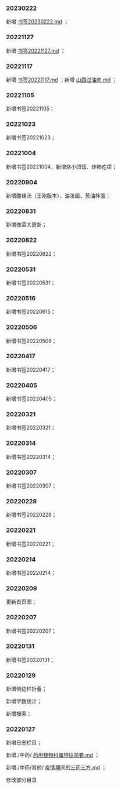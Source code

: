 ### 20230222

新增 [书签20230222.md](书签\书签20230222.md) ；

### 20221127

新增 [书签20221127.md](书签\书签20221127.md) ；

### 20221117

新增 [书签20221117.md](书签\书签20221117.md) ；新增 [山西过油肉.md](做菜\菜谱\荤菜\山西过油肉.md) ；

### 20221105

新增书签20221105；

### 20221023

新增书签20221023；

### 20221004

新增书签20221004，新增烙小凹馍、炸柿疙瘩；

### 20220904

新增酸辣汤（王刚版本）、油泼面、葱油拌面；

### 20220831

新增做菜大更新；

### 20220822

新增书签20220822；

### 20220531

新增书签20220531；

### 20220516

新增书签20220615；

### 20220506

新增书签20220506；

### 20220417

新增书签20220417；

### 20220405

新增书签20220405；

### 20220321

新增书签20220321；

### 20220314

新增书签20220314；

### 20220307

新增书签20220307；

### 20220228

新增书签20220228；

### 20220221

新增书签20220221；

### 20220214

新增书签20220214；

### 20220209

更新首页图；

### 20220207

新增书签20220207；

### 20220131

新增书签20220131；

### 20220129

新增侧边栏折叠；

新增字数统计；

新增搜索；

### 20220127

新增日志栏目；

新增./中药/ [药用植物科属特征简要.md](中药\药用植物科属特征简要.md) ；

新增./中药/其他/ [疫情期间的三药三方.md](其他\疫情期间的三药三方.md) ；

修改部分目录

